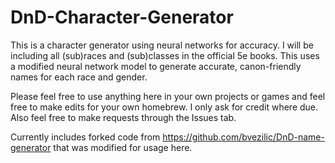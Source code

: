 # DnD-Character-Generator

This is a character generator using neural networks for accuracy. I will be including all (sub)races and (sub)classes in the official 5e books. This uses a modified neural network model to generate accurate, canon-friendly names for each race and gender.

Please feel free to use anything here in your own projects or games and feel free to make edits for your own homebrew. I only ask for credit where due. Also feel free to make requests through the Issues tab.

Currently includes forked code from https://github.com/bvezilic/DnD-name-generator that was modified for usage here.

